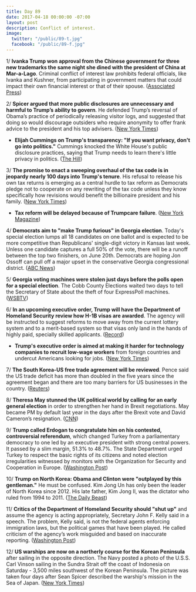 ```yaml
---
title: Day 89
date: 2017-04-18 00:00:00 -07:00
layout: post
description: Conflict of interest.
image:
  twitter: "/public/89-t.jpg"
  facebook: "/public/89-f.jpg"
---
```


1/ **Ivanka Trump won approval from the Chinese government for three new trademarks the same night she dined with the president of China at Mar-a-Lago**. Criminal conflict of interest law prohibits federal officials, like Ivanka and Kushner, from participating in government matters that could impact their own financial interest or that of their spouse. ([Associated Press](https://apnews.com/d9e34f23a64947d99e4a7d757012c509))

2/ **Spicer argued that more public disclosures are unnecessary and harmful to Trump’s ability to govern**. He defended Trump’s reversal of Obama’s practice of periodically releasing visitor logs, and suggested that doing so would discourage outsiders who require anonymity to offer frank advice to the president and his top advisers. ([New York Times](https://www.nytimes.com/2017/04/17/us/politics/spicer-argues-that-more-public-disclosure-is-unnecessary-even-harmful.html))

* **Elijah Cummings on Trump's transparency: "If you want privacy, don't go into politics."** Cummings knocked the White House's public disclosure practices, saying that Trump needs to learn there's little privacy in politics. ([The Hill](http://thehill.com/homenews/house/329240-top-dem-on-trump-transparency-if-you-want-privacy-dont-go-into-politics))

3/ **The promise to enact a sweeping overhaul of the tax code is in jeopardy nearly 100 days into Trump's tenure**. His refusal to release his own tax returns is emerging as a central hurdle to tax reform as Democrats pledge not to cooperate on any rewriting of the tax code unless they know specifically how revisions would benefit the billionaire president and his family. ([New York Times](https://www.nytimes.com/2017/04/17/us/politics/tax-code-overhaul-trump.html))

* **Tax reform will be delayed because of Trumpcare failure**. ([New York Magazine](http://nymag.com/daily/intelligencer/2017/04/mnuchin-tax-reform-will-be-delayed-because-of-trumpcare.html))

4/ **Democrats aim to "make Trump furious" in Georgia election**. Today's special election lumps all 18 candidates on one ballot and is expected to be more competitive than Republicans' single-digit victory in Kansas last week. Unless one candidate captures a full 50% of the vote, there will be a runoff between the top two finishers, on June 20th. Democrats are hoping Jon Ossoff can pull off a major upset in the conservative Georgia congressional district. ([ABC News](http://abcnews.go.com/Politics/wireStory/trump-gop-face-referendum-georgia-dems-aim-upset-46856347))

5/ **Georgia voting machines were stolen just days before the polls open for a special election**. The Cobb County Elections waited two days to tell the Secretary of State about the theft of four ExpressPoll machines. ([WSBTV](http://www.wsbtv.com/news/local/cobb-county/voting-equipment-stolen-days-before-special-election-sec-of-state-unacceptable/513453377))

6/ **In an upcoming executive order, Trump will have the Department of Homeland Security review how H-1B visas are awarded**. The agency will be instructed to suggest reforms to move away from the current lottery system and to a merit-based system so that visas only land in the hands of highly paid, specially skilled applicants. ([Record](https://www.recode.net/2017/4/17/15334662/trump-h1b-visa-immigration-order))

* **Trump's executive order is aimed at making it harder for technology companies to recruit low-wage workers** from foreign countries and undercut Americans looking for jobs. ([New York Times](https://www.nytimes.com/2017/04/18/us/politics/trump-executive-order-h1b-visas-technology-workers.html))

7/ **The South Korea-US free trade agreement will be reviewed**. Pence said the US trade deficit has more than doubled in the five years since the agreement began and there are too many barriers for US businesses in the country. ([Reuters](http://www.reuters.com/article/us-southkorea-usa-pence-idUSKBN17K01C?il=0))

8/ **Theresa May stunned the UK political world by calling for an early general election** in order to strengthen her hand in Brexit negotiations. May became PM by default last year in the days after the Brexit vote and David Cameron’s resignation. ([CNN](http://www.cnn.com/2017/04/18/europe/uk-snap-election-theresa-may/))

9/ **Trump called Erdogan to congratulate him on his contested, controversial referendum**, which changed Turkey from a parliamentary democracy to one led by an executive president with strong central powers. It passed by a slim margin, 51.3% to 48.7%. The State Department urged Turkey to respect the basic rights of its citizens and noted election irregularities witnessed by monitors with the Organization for Security and Cooperation in Europe. ([Washington Post](https://www.washingtonpost.com/world/national-security/trump-calls-turkeys-erdogan-to-congratulate-him-on-contested-referendum/2017/04/17/f997d306-2397-11e7-a1b3-faff0034e2de_story.html))

10/ **Trump on North Korea: Obama and Clinton were "outplayed by this gentleman."** He must be confused. Kim Jong Un has only been the leader of North Korea since 2012. His late father, Kim Jong Il, was the dictator who ruled from 1994 to 2011. ([The Daily Beast](http://www.thedailybeast.com/cheats/2017/04/18/trump-appears-to-conflate-kim-jong-il-kim-jong-un.html))

11/ **Critics of the Department of Homeland Security should "shut up"** and assume the agency is acting appropriately, Secretary John F. Kelly said in a speech. The problem, Kelly said, is not the federal agents enforcing immigration laws, but the political games that have been played. He called criticism of the agency’s work misguided and based on inaccurate reporting. ([Washington Post](https://www.washingtonpost.com/world/national-security/dhs-secretary-kelly-says-congressional-critics-should-shut-up-or-change-laws/2017/04/18/8a2a92b6-2454-11e7-b503-9d616bd5a305_story.html))

12/ **US warships are now on a northerly course for the Korean Peninsula** after sailing in the opposite direction. The Navy posted a photo of the U.S.S. Carl Vinson sailing in the Sundra Strait off the coast of Indonesia on Saturday - 3,500 miles southwest of the Korean Peninsula. The picture was taken four days after Sean Spicer described the warship's mission in the Sea of Japan. ([New York Times](https://www.nytimes.com/2017/04/18/world/asia/aircraft-carrier-north-korea-carl-vinson.html))
